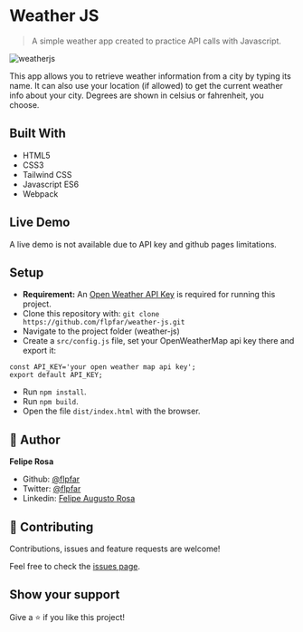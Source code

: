 # Weather JS

> A simple weather app created to practice API calls with Javascript.

![weatherjs](https://user-images.githubusercontent.com/15898299/87612764-d31c2600-c6e1-11ea-8dc8-e9fde9b53b9e.png)

This app allows you to retrieve weather information from a city by typing its name. It can also use your location (if allowed) to get the current weather info about your city. Degrees are shown in celsius or fahrenheit, you choose.

## Built With

- HTML5
- CSS3
- Tailwind CSS
- Javascript ES6
- Webpack

## Live Demo

A live demo is not available due to API key and github pages limitations.

## Setup
- **Requirement:** An [Open Weather API Key](https://openweathermap.org/appid#get) is required for running this project.
- Clone this repository with: `git clone https://github.com/flpfar/weather-js.git`
- Navigate to the project folder (weather-js)
- Create a `src/config.js` file, set your OpenWeatherMap api key there and export it: 
``` 
const API_KEY='your open weather map api key';
export default API_KEY;
```
- Run `npm install`.
- Run `npm build`.
- Open the file `dist/index.html` with the browser.

## 👤 Author

**Felipe Rosa**

- Github: [@flpfar](https://github.com/flpfar)
- Twitter: [@flpfar](https://twitter.com/flpfar)
- Linkedin: [Felipe Augusto Rosa](https://www.linkedin.com/in/felipe-augusto-rosa)

## 🤝 Contributing

Contributions, issues and feature requests are welcome!

Feel free to check the [issues page](https://github.com/flpfar/weather-js/issues).

## Show your support

Give a ⭐️ if you like this project!
